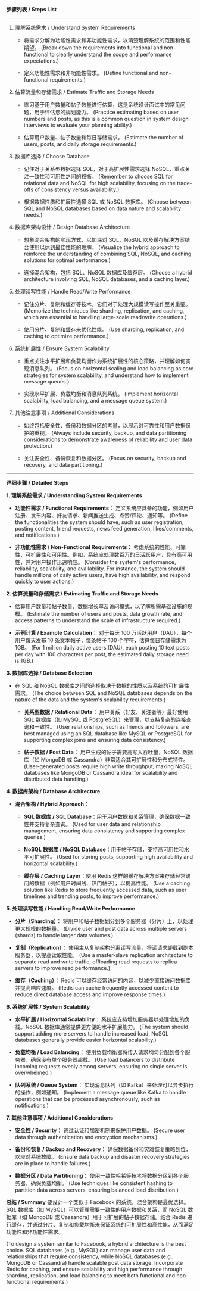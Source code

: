 **步骤列表 / Steps List**

---

1. 理解系统需求 / Understand System Requirements
   - 将需求分解为功能性需求和非功能性需求，以清楚理解系统的范围和性能期望。
     (Break down the requirements into functional and non-functional to clearly understand the scope and performance expectations.)

   - 定义功能性需求和非功能性需求。
     (Define functional and non-functional requirements.)

2. 估算流量和存储需求 / Estimate Traffic and Storage Needs
   - 练习基于用户数量和帖子数量进行估算，这是系统设计面试中的常见问题，用于评估您的规划能力。
     (Practice estimating based on user numbers and posts, as this is a common question in system design interviews to evaluate your planning ability.)

   - 估算用户数量、帖子数量和每日存储需求。
     (Estimate the number of users, posts, and daily storage requirements.)

3. 数据库选择 / Choose Database

   - 记住对于关系型数据选择 SQL，对于高扩展性需求选择 NoSQL，重点关注一致性和可用性之间的权衡。
     (Remember to choose SQL for relational data and NoSQL for high scalability, focusing on the trade-offs of consistency versus availability.)

   - 根据数据性质和扩展性选择 SQL 或 NoSQL 数据库。
     (Choose between SQL and NoSQL databases based on data nature and scalability needs.)

4. 数据库架构设计 / Design Database Architecture
   - 想象混合架构的实现方式，以加深对 SQL、NoSQL 以及缓存解决方案结合使用以达到最佳性能的理解。
     (Visualize the hybrid approach to reinforce the understanding of combining SQL, NoSQL, and caching solutions for optimal performance.)

   - 选择混合架构，包括 SQL、NoSQL 数据库及缓存层。
     (Choose a hybrid architecture involving SQL, NoSQL databases, and a caching layer.)

5. 处理读写性能 / Handle Read/Write Performance
   - 记住分片、复制和缓存等技术，它们对于处理大规模读写操作至关重要。
     (Memorize the techniques like sharding, replication, and caching, which are essential to handling large-scale read/write operations.)

   - 使用分片、复制和缓存来优化性能。
     (Use sharding, replication, and caching to optimize performance.)

6. 系统扩展性 / Ensure System Scalability
   - 重点关注水平扩展和负载均衡作为系统扩展性的核心策略，并理解如何实现消息队列。
     (Focus on horizontal scaling and load balancing as core strategies for system scalability, and understand how to implement message queues.)

   - 实现水平扩展、负载均衡和消息队列系统。
     (Implement horizontal scalability, load balancing, and a message queue system.)

7. 其他注意事项 / Additional Considerations
   - 始终包括安全性、备份和数据分区的考量，以展示对可靠性和用户数据保护的重视。
     (Always include security, backup, and data partitioning considerations to demonstrate awareness of reliability and user data protection.)

   - 关注安全性、备份恢复和数据分区。
     (Focus on security, backup and recovery, and data partitioning.)

---

**详细步骤 / Detailed Steps**

**1. 理解系统需求 / Understanding System Requirements**

- **功能性需求 / Functional Requirements**：
  定义系统应具备的功能，例如用户注册、发布内容、好友请求、新闻推送生成、点赞/评论、通知等。
  (Define the functionalities the system should have, such as user registration, posting content, friend requests, news feed generation, likes/comments, and notifications.)

- **非功能性需求 / Non-Functional Requirements**：
  考虑系统的性能、可靠性、可扩展性和可用性。例如，系统应处理数百万的日活跃用户，具有高可用性，并对用户操作迅速响应。
  (Consider the system's performance, reliability, scalability, and availability. For instance, the system should handle millions of daily active users, have high availability, and respond quickly to user actions.)

**2. 估算流量和存储需求 / Estimating Traffic and Storage Needs**

- 估算用户数量和帖子数量、数据增长率及访问模式，以了解所需基础设施的规模。
  (Estimate the number of users and posts, data growth rate, and access patterns to understand the scale of infrastructure required.)

- **示例计算 / Example Calculation**：
  对于每天 100 万活跃用户（DAU），每个用户每天发布 10 条文本帖子，每条帖子 100 个字符，估算每日存储需求为 1GB。
  (For 1 million daily active users (DAU), each posting 10 text posts per day with 100 characters per post, the estimated daily storage need is 1GB.)

**3. 数据库选择 / Database Selection**

- 在 SQL 和 NoSQL 数据库之间的选择取决于数据的性质以及系统的可扩展性需求。
  (The choice between SQL and NoSQL databases depends on the nature of the data and the system's scalability requirements.)
  - **关系型数据 / Relational Data**：
    用户关系（好友、关注者等）最好使用 SQL 数据库（如 MySQL 或 PostgreSQL）来管理，以支持复杂的连接查询和一致性。
    (User relationships, such as friends and followers, are best managed using an SQL database like MySQL or PostgreSQL for supporting complex joins and ensuring data consistency.)

  - **帖子数据 / Post Data**：
    用户生成的帖子需要高写入吞吐量，NoSQL 数据库（如 MongoDB 或 Cassandra）非常适合其可扩展性和分布式特性。
    (User-generated posts require high write throughput, making NoSQL databases like MongoDB or Cassandra ideal for scalability and distributed data handling.)

**4. 数据库架构 / Database Architecture**

- **混合架构 / Hybrid Approach**：
  - **SQL 数据库 / SQL Database**：用于用户数据和关系管理，确保数据一致性并支持复杂查询。
    (Used for user data and relationship management, ensuring data consistency and supporting complex queries.)

  - **NoSQL 数据库 / NoSQL Database**：用于帖子存储，支持高可用性和水平可扩展性。
    (Used for storing posts, supporting high availability and horizontal scalability.)

  - **缓存层 / Caching Layer**：使用 Redis 这样的缓存解决方案来存储经常访问的数据（例如用户时间线、热门帖子），以提高性能。
    (Use a caching solution like Redis to store frequently accessed data, such as user timelines and trending posts, to improve performance.)

**5. 处理读写性能 / Handling Read/Write Performance**

- **分片（Sharding）**：
  将用户和帖子数据划分到多个服务器（分片）上，以处理更大规模的数据量。
  (Divide user and post data across multiple servers (shards) to handle larger data volumes.)

- **复制（Replication）**：
  使用主从复制架构分离读写流量，将读请求卸载到副本服务器，以提高读取性能。
  (Use a master-slave replication architecture to separate read and write traffic, offloading read requests to replica servers to improve read performance.)

- **缓存（Caching）**：
  Redis 可以缓存经常访问的内容，以减少直接访问数据库并提高响应速度。
  (Redis can cache frequently accessed content to reduce direct database access and improve response times.)

**6. 系统扩展性 / System Scalability**

- **水平扩展 / Horizontal Scalability**：
  系统应支持增加服务器以处理增加的负载。NoSQL 数据库通常提供更方便的水平扩展能力。
  (The system should support adding more servers to handle increased load. NoSQL databases generally provide easier horizontal scalability.)

- **负载均衡 / Load Balancing**：
  使用负载均衡器将传入请求均匀分配到各个服务器，确保没有单个服务器超载。
  (Use load balancers to distribute incoming requests evenly among servers, ensuring no single server is overwhelmed.)

- **队列系统 / Queue System**：
  实现消息队列（如 Kafka）来处理可以异步执行的操作，例如通知。
  (Implement a message queue like Kafka to handle operations that can be processed asynchronously, such as notifications.)

**7. 其他注意事项 / Additional Considerations**

- **安全性 / Security**：
  通过认证和加密机制来保护用户数据。
  (Secure user data through authentication and encryption mechanisms.)

- **备份和恢复 / Backup and Recovery**：
  确保数据备份和灾难恢复策略到位，以应对系统故障。
  (Ensure data backup and disaster recovery strategies are in place to handle failures.)

- **数据分区 / Data Partitioning**：
  使用一致性哈希等技术将数据分区到各个服务器，确保负载均衡。
  (Use techniques like consistent hashing to partition data across servers, ensuring balanced load distribution.)

**总结 / Summary**
要设计一个类似于 Facebook 的系统，混合架构是最优选择。SQL 数据库（如 MySQL）可以管理需要一致性的用户数据和关系，而 NoSQL 数据库（如 MongoDB 或 Cassandra）用于可扩展的帖子数据存储。结合 Redis 进行缓存，并通过分片、复制和负载均衡来保证系统的可扩展性和高性能，从而满足功能性和非功能性需求。

(To design a system similar to Facebook, a hybrid architecture is the best choice. SQL databases (e.g., MySQL) can manage user data and relationships that require consistency, while NoSQL databases (e.g., MongoDB or Cassandra) handle scalable post data storage. Incorporate Redis for caching, and ensure scalability and high performance through sharding, replication, and load balancing to meet both functional and non-functional requirements.)
